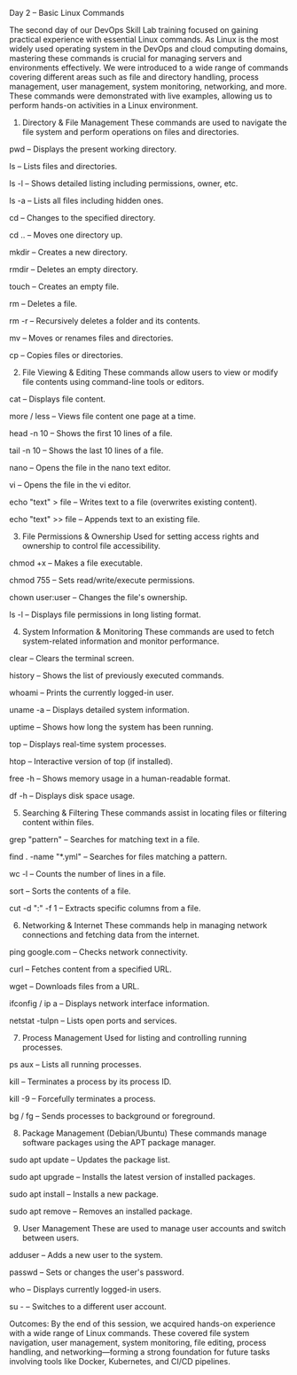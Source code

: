 Day 2 – Basic Linux Commands

The second day of our DevOps Skill Lab training focused on gaining practical experience with essential Linux commands. As Linux is the most widely used operating system in the DevOps and cloud computing domains, mastering these commands is crucial for managing servers and environments effectively. We were introduced to a wide range of commands covering different areas such as file and directory handling, process management, user management, system monitoring, networking, and more. These commands were demonstrated with live examples, allowing us to perform hands-on activities in a Linux environment.


 1. Directory & File Management
These commands are used to navigate the file system and perform operations on files and directories.

pwd – Displays the present working directory.

ls – Lists files and directories.

ls -l – Shows detailed listing including permissions, owner, etc.

ls -a – Lists all files including hidden ones.

cd <directory> – Changes to the specified directory.

cd .. – Moves one directory up.

mkdir <folder> – Creates a new directory.

rmdir <folder> – Deletes an empty directory.

touch <file> – Creates an empty file.

rm <file> – Deletes a file.

rm -r <folder> – Recursively deletes a folder and its contents.

mv <src> <dest> – Moves or renames files and directories.

cp <src> <dest> – Copies files or directories.



2. File Viewing & Editing
These commands allow users to view or modify file contents using command-line tools or editors.

cat <file> – Displays file content.

more <file> / less <file> – Views file content one page at a time.

head -n 10 <file> – Shows the first 10 lines of a file.

tail -n 10 <file> – Shows the last 10 lines of a file.

nano <file> – Opens the file in the nano text editor.

vi <file> – Opens the file in the vi editor.

echo "text" > file – Writes text to a file (overwrites existing content).

echo "text" >> file – Appends text to an existing file.



3. File Permissions & Ownership
Used for setting access rights and ownership to control file accessibility.

chmod +x <file> – Makes a file executable.

chmod 755 <file> – Sets read/write/execute permissions.

chown user:user <file> – Changes the file's ownership.

ls -l – Displays file permissions in long listing format.

4. System Information & Monitoring
These commands are used to fetch system-related information and monitor performance.

clear – Clears the terminal screen.

history – Shows the list of previously executed commands.

whoami – Prints the currently logged-in user.

uname -a – Displays detailed system information.

uptime – Shows how long the system has been running.

top – Displays real-time system processes.

htop – Interactive version of top (if installed).

free -h – Shows memory usage in a human-readable format.

df -h – Displays disk space usage.


5. Searching & Filtering
These commands assist in locating files or filtering content within files.

grep "pattern" <file> – Searches for matching text in a file.

find . -name "*.yml" – Searches for files matching a pattern.

wc -l <file> – Counts the number of lines in a file.

sort <file> – Sorts the contents of a file.

cut -d ":" -f 1 <file> – Extracts specific columns from a file.


6. Networking & Internet
These commands help in managing network connections and fetching data from the internet.

ping google.com – Checks network connectivity.

curl <url> – Fetches content from a specified URL.

wget <url> – Downloads files from a URL.

ifconfig / ip a – Displays network interface information.

netstat -tulpn – Lists open ports and services.


7. Process Management
Used for listing and controlling running processes.

ps aux – Lists all running processes.

kill <PID> – Terminates a process by its process ID.

kill -9 <PID> – Forcefully terminates a process.

bg / fg – Sends processes to background or foreground.



8. Package Management (Debian/Ubuntu)
These commands manage software packages using the APT package manager.

sudo apt update – Updates the package list.

sudo apt upgrade – Installs the latest version of installed packages.

sudo apt install <package> – Installs a new package.

sudo apt remove <package> – Removes an installed package.


9. User Management
These are used to manage user accounts and switch between users.

adduser <username> – Adds a new user to the system.

passwd <username> – Sets or changes the user's password.

who – Displays currently logged-in users.

su - <user> – Switches to a different user account.


Outcomes:
By the end of this session, we acquired hands-on experience with a wide range of Linux commands. These covered file system navigation, user management, system monitoring, file editing, process handling, and networking—forming a strong foundation for future tasks involving tools like Docker, Kubernetes, and CI/CD pipelines.
